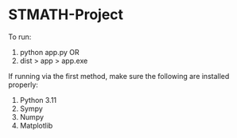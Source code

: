# STMATH-Project

To run:
1. python app.py OR
2. dist > app > app.exe


If running via the first method, make sure the following are installed properly:
1. Python 3.11
2. Sympy
3. Numpy
4. Matplotlib